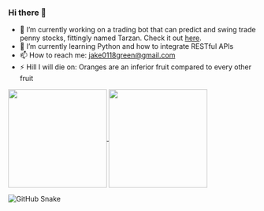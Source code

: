 ### Hi there 👋

- 🔭 I’m currently working on a trading bot that can predict and swing trade penny stocks, fittingly named Tarzan. Check it out [here](https://github.com/greenmachine112/tarzan).
- 🌱 I’m currently learning Python and how to integrate RESTful APIs
- 📫 How to reach me: [jake0118green@gmail.com](mailto:jake0118green@gmail.com)
- ⚡ Hill I will die on: Oranges are an inferior fruit compared to every other fruit
<a href="https://github.com/greenmachine112/github-readme-stats">
  <img height=200 align="center" src="https://github-readme-stats.vercel.app/api?username=greenmachine112&theme=shadow_red&card_width=300&show_icons=true" />
</a>
<a href="https://github.com/greenmachine112">
  <img height=200 align="center" src="https://github-readme-stats.vercel.app/api/top-langs/?username=greenmachine112&layout=normal&card_width=300&theme=shadow_red&hide=html" />
</a>

![GitHub Snake](https://github.com/sammorozov/sammorozov/raw/main/assets/github-snake.svg)
